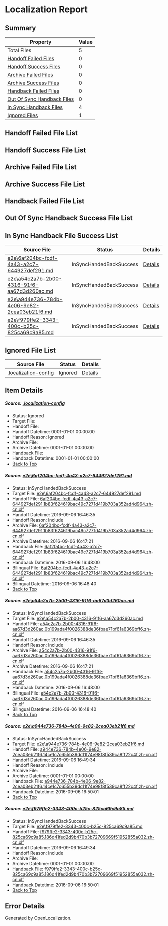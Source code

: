 # <a name='report-top'></a> Localization Report

## Summary
 Property | Value 
 -------- | ----- 
 Total Files | 5
[ Handoff Failed Files ](#handoff-failed-list)| 0
[ Handoff Success Files ](#handoff-success-list)| 0
[ Archive Failed Files ](#archive-failed-list)| 0
[ Archive Success Files ](#archive-success-list)| 0
[ Handback Failed Files ](#handback-failed-list)| 0
[ Out Of Sync Handback Files ](#outofsync-handback-success-list)| 0
[ In Sync Handback Files ](#insync-handback-success-list)| 4
[ Ignored Files ](#ignored-list)| 1

## <a name='handoff-failed-list'></a> Handoff Failed File List

## <a name='handoff-success-list'></a> Handoff Success File List

## <a name='archive-failed-list'></a> Archive Failed File List

## <a name='archive-success-list'></a> Archive Success File List

## <a name='handback-failed-list'></a> Handback Failed File List

## <a name='outofsync-handback-success-list'></a> Out Of Sync Handback Success File List

## <a name='insync-handback-success-list'></a> In Sync Handback File Success List
 Source File | Status | Details 
 ----------- | ------ | ------- 
 [e2e\6af204bc-fcdf-4a43-a2c7-644927def291.md](https://github.com/OpenLocalizationTestOrg/ol-test0/blob/d536d7904feab985507d6dd0a73a897405d85533/e2e/6af204bc-fcdf-4a43-a2c7-644927def291.md) | InSyncHandedBackSuccess | [Details](#3228a8fd3c2c2ce0f05d58cb13c75c253dbba8b41)
 [e2e\a54c2a7b-2b00-4316-91f6-aa67d3d260ac.md](https://github.com/OpenLocalizationTestOrg/ol-test0/blob/d536d7904feab985507d6dd0a73a897405d85533/e2e/a54c2a7b-2b00-4316-91f6-aa67d3d260ac.md) | InSyncHandedBackSuccess | [Details](#8ba30c937ddb84f6f2ae97e30f85fc927f594fce2)
 [e2e\a944e736-784b-4e06-9e82-2cea03eb21f6.md](https://github.com/OpenLocalizationTestOrg/ol-test0/blob/8726602168b6923fa4df9b6575823accd4b4a0b9/e2e/a944e736-784b-4e06-9e82-2cea03eb21f6.md) | InSyncHandedBackSuccess | [Details](#b679cbb1191e3f9bed99318e0457229e9f68c1963)
 [e2e\f979ffe2-3343-400c-b25c-825ca69c9a85.md](https://github.com/OpenLocalizationTestOrg/ol-test0/blob/8726602168b6923fa4df9b6575823accd4b4a0b9/e2e/f979ffe2-3343-400c-b25c-825ca69c9a85.md) | InSyncHandedBackSuccess | [Details](#fa413d07b9f8ea7ac367ee3fbc17861731e1175d4)

## <a name='ignored-list'></a> Ignored File List
 Source File | Status | Details 
 ----------- | ------ | ------- 
 [.localization-config](https://github.com/OpenLocalizationTestOrg/ol-test0/blob/8726602168b6923fa4df9b6575823accd4b4a0b9/.localization-config) | Ignored | [Details](#3d4f252ac210baf56311d7e97dcc2db10974dbd20)

## Item Details
##### <a name='3d4f252ac210baf56311d7e97dcc2db10974dbd20'></a> Source: [.localization-config](https://github.com/OpenLocalizationTestOrg/ol-test0/blob/8726602168b6923fa4df9b6575823accd4b4a0b9/.localization-config)
* Status: Ignored
* Target File: 
* Handoff File: 
* Handoff Datetime: 0001-01-01 00:00:00
* Handoff Reason: Ignored
* Archive File: 
* Archive Datetime: 0001-01-01 00:00:00
* Handback File: 
* Handback Datetime: 0001-01-01 00:00:00
* [Back to Top](#report-top)

##### <a name='3228a8fd3c2c2ce0f05d58cb13c75c253dbba8b41'></a> Source: [e2e\6af204bc-fcdf-4a43-a2c7-644927def291.md](https://github.com/OpenLocalizationTestOrg/ol-test0/blob/d536d7904feab985507d6dd0a73a897405d85533/e2e/6af204bc-fcdf-4a43-a2c7-644927def291.md)
* Status: InSyncHandedBackSuccess
* Target File: [e2e\6af204bc-fcdf-4a43-a2c7-644927def291.md](https://github.com/OpenLocalizationTestOrg/ol-test0-zhcn/blob/254473d4fcc2f2226e18569c658eeacfe62c6f9c/e2e/6af204bc-fcdf-4a43-a2c7-644927def291.md)
* Handoff File: [6af204bc-fcdf-4a43-a2c7-644927def291.1b83f624619bac49c7271d419b703a352ad4d964.zh-cn.xlf](https://github.com/OpenLocalizationTestOrg/ol-test0-handoff/blob/c39e0e190e5ee77c4d680679b4e80bbf0a27696d/ol-handoff/OpenLocalizationTestOrg/ol-test0-zhcn/ci/ht/6af204bc-fcdf-4a43-a2c7-644927def291.1b83f624619bac49c7271d419b703a352ad4d964.zh-cn.xlf)
* Handoff Datetime: 2016-09-06 16:46:35
* Handoff Reason: Include
* Archive File: [6af204bc-fcdf-4a43-a2c7-644927def291.1b83f624619bac49c7271d419b703a352ad4d964.zh-cn.xlf](https://github.com/OpenLocalizationTestOrg/ol-test0-handoff/blob/45a63915f95019a1e26572cfa7d0fa5ef56e8775/ol-archive/OpenLocalizationTestOrg/ol-test0-zhcn/ci/ht/6af204bc-fcdf-4a43-a2c7-644927def291.1b83f624619bac49c7271d419b703a352ad4d964.zh-cn.xlf)
* Archive Datetime: 2016-09-06 16:47:21
* Handback File: [6af204bc-fcdf-4a43-a2c7-644927def291.1b83f624619bac49c7271d419b703a352ad4d964.zh-cn.xlf](https://github.com/OpenLocalizationTestOrg/ol-test0-handback/blob/846a3633a60fd8493e368df109eb7454a8173935/ol-handback/OpenLocalizationTestOrg/ol-test0-zhcn/ci/ht/6af204bc-fcdf-4a43-a2c7-644927def291.1b83f624619bac49c7271d419b703a352ad4d964.zh-cn.xlf)
* Handback Datetime: 2016-09-06 16:48:00
* Bilingual File: [6af204bc-fcdf-4a43-a2c7-644927def291.1b83f624619bac49c7271d419b703a352ad4d964.zh-cn.xlf](https://github.com/OpenLocalizationTestOrg/ol-test0-handback/blob/846a3633a60fd8493e368df109eb7454a8173935/ol-handback/OpenLocalizationTestOrg/ol-test0-zhcn/ci/ht/6af204bc-fcdf-4a43-a2c7-644927def291.1b83f624619bac49c7271d419b703a352ad4d964.zh-cn.xlf)
* Bilingual Datetime: 2016-09-06 16:48:40
* [Back to Top](#report-top)

##### <a name='8ba30c937ddb84f6f2ae97e30f85fc927f594fce2'></a> Source: [e2e\a54c2a7b-2b00-4316-91f6-aa67d3d260ac.md](https://github.com/OpenLocalizationTestOrg/ol-test0/blob/d536d7904feab985507d6dd0a73a897405d85533/e2e/a54c2a7b-2b00-4316-91f6-aa67d3d260ac.md)
* Status: InSyncHandedBackSuccess
* Target File: [e2e\a54c2a7b-2b00-4316-91f6-aa67d3d260ac.md](https://github.com/OpenLocalizationTestOrg/ol-test0-zhcn/blob/254473d4fcc2f2226e18569c658eeacfe62c6f9c/e2e/a54c2a7b-2b00-4316-91f6-aa67d3d260ac.md)
* Handoff File: [a54c2a7b-2b00-4316-91f6-aa67d3d260ac.0b199ada4f0026388de36fbae71bf61a6369bff6.zh-cn.xlf](https://github.com/OpenLocalizationTestOrg/ol-test0-handoff/blob/c39e0e190e5ee77c4d680679b4e80bbf0a27696d/ol-handoff/OpenLocalizationTestOrg/ol-test0-zhcn/ci/ht/a54c2a7b-2b00-4316-91f6-aa67d3d260ac.0b199ada4f0026388de36fbae71bf61a6369bff6.zh-cn.xlf)
* Handoff Datetime: 2016-09-06 16:46:35
* Handoff Reason: Include
* Archive File: [a54c2a7b-2b00-4316-91f6-aa67d3d260ac.0b199ada4f0026388de36fbae71bf61a6369bff6.zh-cn.xlf](https://github.com/OpenLocalizationTestOrg/ol-test0-handoff/blob/45a63915f95019a1e26572cfa7d0fa5ef56e8775/ol-archive/OpenLocalizationTestOrg/ol-test0-zhcn/ci/ht/a54c2a7b-2b00-4316-91f6-aa67d3d260ac.0b199ada4f0026388de36fbae71bf61a6369bff6.zh-cn.xlf)
* Archive Datetime: 2016-09-06 16:47:21
* Handback File: [a54c2a7b-2b00-4316-91f6-aa67d3d260ac.0b199ada4f0026388de36fbae71bf61a6369bff6.zh-cn.xlf](https://github.com/OpenLocalizationTestOrg/ol-test0-handback/blob/846a3633a60fd8493e368df109eb7454a8173935/ol-handback/OpenLocalizationTestOrg/ol-test0-zhcn/ci/ht/a54c2a7b-2b00-4316-91f6-aa67d3d260ac.0b199ada4f0026388de36fbae71bf61a6369bff6.zh-cn.xlf)
* Handback Datetime: 2016-09-06 16:48:00
* Bilingual File: [a54c2a7b-2b00-4316-91f6-aa67d3d260ac.0b199ada4f0026388de36fbae71bf61a6369bff6.zh-cn.xlf](https://github.com/OpenLocalizationTestOrg/ol-test0-handback/blob/846a3633a60fd8493e368df109eb7454a8173935/ol-handback/OpenLocalizationTestOrg/ol-test0-zhcn/ci/ht/a54c2a7b-2b00-4316-91f6-aa67d3d260ac.0b199ada4f0026388de36fbae71bf61a6369bff6.zh-cn.xlf)
* Bilingual Datetime: 2016-09-06 16:48:40
* [Back to Top](#report-top)

##### <a name='b679cbb1191e3f9bed99318e0457229e9f68c1963'></a> Source: [e2e\a944e736-784b-4e06-9e82-2cea03eb21f6.md](https://github.com/OpenLocalizationTestOrg/ol-test0/blob/8726602168b6923fa4df9b6575823accd4b4a0b9/e2e/a944e736-784b-4e06-9e82-2cea03eb21f6.md)
* Status: InSyncHandedBackSuccess
* Target File: [e2e\a944e736-784b-4e06-9e82-2cea03eb21f6.md](https://github.com/OpenLocalizationTestOrg/ol-test0-zhcn/blob/b15b06d8be8c272bcfe96f2b9749635fc8247e3c/e2e/a944e736-784b-4e06-9e82-2cea03eb21f6.md)
* Handoff File: [a944e736-784b-4e06-9e82-2cea03eb21f6.14ce1c7c655b39dc11f74e98f8f539ca8ff22c4f.zh-cn.xlf](https://github.com/OpenLocalizationTestOrg/ol-test0-handoff/blob/29cc85aa9d43fe35b862b1ba6f045bfa65095d1b/ol-handoff/OpenLocalizationTestOrg/ol-test0-zhcn/ci/ht/a944e736-784b-4e06-9e82-2cea03eb21f6.14ce1c7c655b39dc11f74e98f8f539ca8ff22c4f.zh-cn.xlf)
* Handoff Datetime: 2016-09-06 16:49:34
* Handoff Reason: Include
* Archive File: 
* Archive Datetime: 0001-01-01 00:00:00
* Handback File: [a944e736-784b-4e06-9e82-2cea03eb21f6.14ce1c7c655b39dc11f74e98f8f539ca8ff22c4f.zh-cn.xlf](https://github.com/OpenLocalizationTestOrg/ol-test0-handback/blob/b544736b4252948a9b1a7044837ee6fc3aee6a51/ol-handback/OpenLocalizationTestOrg/ol-test0-zhcn/ci/ht/a944e736-784b-4e06-9e82-2cea03eb21f6.14ce1c7c655b39dc11f74e98f8f539ca8ff22c4f.zh-cn.xlf)
* Handback Datetime: 2016-09-06 16:50:01
* [Back to Top](#report-top)

##### <a name='fa413d07b9f8ea7ac367ee3fbc17861731e1175d4'></a> Source: [e2e\f979ffe2-3343-400c-b25c-825ca69c9a85.md](https://github.com/OpenLocalizationTestOrg/ol-test0/blob/8726602168b6923fa4df9b6575823accd4b4a0b9/e2e/f979ffe2-3343-400c-b25c-825ca69c9a85.md)
* Status: InSyncHandedBackSuccess
* Target File: [e2e\f979ffe2-3343-400c-b25c-825ca69c9a85.md](https://github.com/OpenLocalizationTestOrg/ol-test0-zhcn/blob/b15b06d8be8c272bcfe96f2b9749635fc8247e3c/e2e/f979ffe2-3343-400c-b25c-825ca69c9a85.md)
* Handoff File: [f979ffe2-3343-400c-b25c-825ca69c9a85.186d41fed2d9b470b3b72709669f51952855a032.zh-cn.xlf](https://github.com/OpenLocalizationTestOrg/ol-test0-handoff/blob/29cc85aa9d43fe35b862b1ba6f045bfa65095d1b/ol-handoff/OpenLocalizationTestOrg/ol-test0-zhcn/ci/ht/f979ffe2-3343-400c-b25c-825ca69c9a85.186d41fed2d9b470b3b72709669f51952855a032.zh-cn.xlf)
* Handoff Datetime: 2016-09-06 16:49:34
* Handoff Reason: Include
* Archive File: 
* Archive Datetime: 0001-01-01 00:00:00
* Handback File: [f979ffe2-3343-400c-b25c-825ca69c9a85.186d41fed2d9b470b3b72709669f51952855a032.zh-cn.xlf](https://github.com/OpenLocalizationTestOrg/ol-test0-handback/blob/b544736b4252948a9b1a7044837ee6fc3aee6a51/ol-handback/OpenLocalizationTestOrg/ol-test0-zhcn/ci/ht/f979ffe2-3343-400c-b25c-825ca69c9a85.186d41fed2d9b470b3b72709669f51952855a032.zh-cn.xlf)
* Handback Datetime: 2016-09-06 16:50:01
* [Back to Top](#report-top)


## Error Details

Generated by OpenLocalization.
